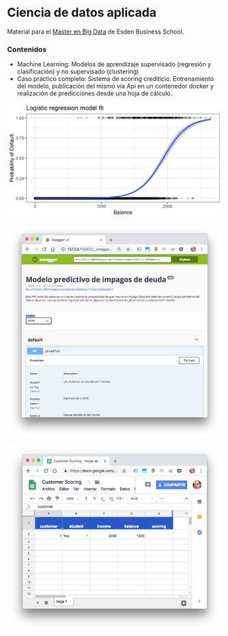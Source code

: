 # Ciencia de datos aplicada

Material para el [Master en Big Data](https://esden.es/masters-mba/master-en-big-data-vision-omnicanal/) de Esden Business School.

### Contenidos

* Machine Learning: Modelos de aprendizaje supervisado (regresión y clasificación) y no supervisado (clustering) 
* Caso práctico completo: Sistema de scoring crediticio. Entrenamiento del modelo, publicación del mismo via Api en un contenedor docker y realización de predicciones desde una hoja de cálculo.

![Model](img/glm.png "Model")

![Api](img/api.png "Api")

![Google Sheet](img/sheet.png "Customer scoring")
